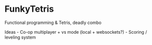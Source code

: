 # FunkyTetris
Functional programming &amp; Tetris, deadly combo

Ideas
    - Co-op multiplayer + vs mode (local + websockets?)
    - Scoring / leveling system
